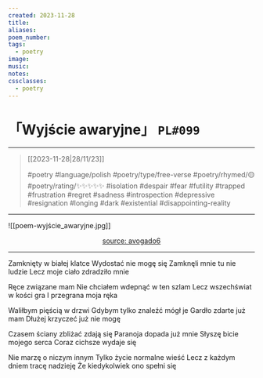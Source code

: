 ```yaml
---
created: 2023-11-28
title:
aliases:
poem_number:
tags:
  - poetry
image:
music:
notes:
cssclasses:
  - poetry
---
```

# 「Wyjście awaryjne」 `PL#099`

---

> [[2023-11-28|28/11/23]]
> 
> #poetry 
> #language/polish
> #poetry/type/free-verse 
> #poetry/rhymed/🟡 
> #poetry/rating/✨✨✨✨✨ 
> #isolation #despair #fear #futility #trapped #frustration #regret #sadness #introspection #depressive #resignation #longing #dark #existential #disappointing-reality 

---

![[poem-wyjście_awaryjne.jpg]]

<center class="img_caption"><a href="https://www.avogado6.com/diary2021?lightbox=dataItem-kz8enu55" class="source-link">source: avogado6</a></center>

---

Zamknięty w białej klatce
Wydostać nie mogę się
Zamknęli mnie tu nie ludzie
Lecz moje ciało zdradziło mnie

Ręce związane mam
Nie chciałem wdepnąć w ten szlam
Lecz wszechświat w kości gra
I przegrana moja ręka

Waliłbym pięścią w drzwi
Gdybym tylko znaleźć mógł je
Gardło zdarte już mam
Dłużej krzyczeć już nie mogę

Czasem ściany zbliżać zdają się
Paranoja dopada już mnie
Słyszę bicie mojego serca
Coraz cichsze wydaje się

Nie marzę o niczym innym
Tylko życie normalne wieść
Lecz z każdym dniem tracę nadzieję
Że kiedykolwiek ono spełni się